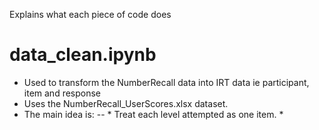 Explains what each piece of code does

# data_clean.ipynb
- Used to transform the NumberRecall data into IRT data ie participant, item and response
- Uses the NumberRecall_UserScores.xlsx dataset.
- The main idea is:
-- * Treat each level attempted as one item.
   * 
  
